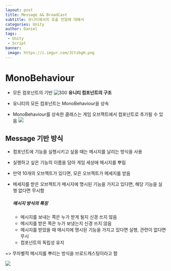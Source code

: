 ```yaml
---
layout: post
title: Message && BroadCast
subtitle: 유니티에서의 호출 전달에 대해서
categories: Unity
author: Daniel
tags: 
 - Unity
 - Script
banner:
 image: https://i.imgur.com/JCtzbgH.png
---
```


# MonoBehaviour

- 모든 컴포넌트의 기반
![300](https://i.imgur.com/JCtzbgH.png)
**유니티 컴포넌트의 구조**

- 유니티의 모든 컴포넌트는 MonoBehaviour을 상속
- MonoBehaviour를 상속한 클래스는 게임 오브젝트에서 컴포넌트로 추가될 수 있음
![](https://i.imgur.com/edKg1xe.png)

## Message 기반 방식
- 컴포넌트에 기능을 실행시키고 싶을 때는 메시지를 날리는 방식을 사용
- 실행하고 싶은 기능의 이름을 담아 게임 세상에 메시지를 뿌림
- 만약 10개의 오브젝트가 있다면, 모은 오브젝트가 메세지를 받음
- 메세지를 받은 오브젝트가 메시지에 명시된 기능을 가지고 있다면, 해당 기능을 실행
  없다면 무시함
  
  ##### 메시지 방식의 특징
  - 메시지를 보내는 쪽은 누가 받게 될지 신경 쓰지 않음
  - 메시지를 받은 쪽은 누가 보냈는지 신경 쓰지 않음
  - 메시지를 받았을 때 메시지에 명시된 기능을 가지고 있다면 실행, 관련이 없다면 무시
  - 컴포넌트의 독립성 유지

=> 무차별적 메시지를 뿌리는 방식을 브로드캐스팅이라고 함

![](https://i.imgur.com/WaTh1UH.png)
